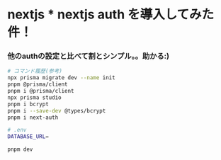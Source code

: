 # nextjs * nextjs auth を導入してみた件！
### 他のauthの設定と比べて割とシンプル。。助かる:)

```bash
# コマンド履歴(参考)
npx prisma migrate dev --name init
pnpm @prisma/client
pnpm i @prisma/client
npx prisma studio
pnpm i bcrypt
pnpm i --save-dev @types/bcrypt
pnpm i next-auth
```

```bash
# .env
DATABASE_URL=
```

```bash
pnpm dev
```
